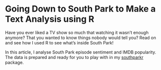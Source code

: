 # Going Down to South Park to Make a Text Analysis using R

Have you ever liked a TV show so much that watching it wasn’t enough anymore? That you wanted to know things nobody would tell you? Read on and see how I used R to see what’s inside South Park!

In this article, I analyse South Park episode sentiment and IMDB popularity. The data is prepared and ready for you to play with in my [southparkr](https://github.com/pdrhlik/southparkr) package.
